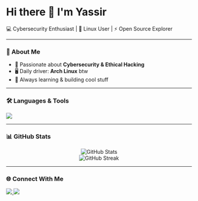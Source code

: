 # Hi there 👋 I'm Yassir  

💻 Cybersecurity Enthusiast | 🐧 Linux User | ⚡ Open Source Explorer  

---

### 🚀 About Me
- 🔐 Passionate about **Cybersecurity & Ethical Hacking**  
- 🖥️ Daily driver: **Arch Linux** btw 
- 🎯 Always learning & building cool stuff  

---

### 🛠️ Languages & Tools
<p align="left">
  <img src="https://skillicons.dev/icons?i=linux,bash,python,arch,c,c++,rust,python,git,github,vim,neovim" />
</p>

---

### 📊 GitHub Stats
<p align="center">
  <img src="https://github-readme-stats.vercel.app/api?username=YOUR_USERNAME&show_icons=true&theme=tokyonight" alt="GitHub Stats" />
  <br/>
  <img src="https://github-readme-streak-stats.herokuapp.com/?user=YOUR_USERNAME&theme=tokyonight" alt="GitHub Streak" />
</p>

---

### 🌐 Connect With Me
<p align="left">
  <a href="https://linkedin.com/in/YOUR_LINKEDIN" target="_blank">
    <img src="https://skillicons.dev/icons?i=linkedin" />
  </a>
  <a href="mailto:your@email.com">
    <img src="https://skillicons.dev/icons?i=gmail" />
  </a>
</p>
